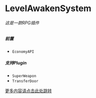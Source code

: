 # LevelAwakenSystem
###### 这是一款RPG插件

##### 前置
* `EconomyAPI`

##### 支持Plugin
* `SuperWeapon`
* `TransferDoor`

[更多内容请点击此处跳转](https://www.minebbs.com/resources/rpg-nukkit.571/ "跳转Minebbs介绍")

